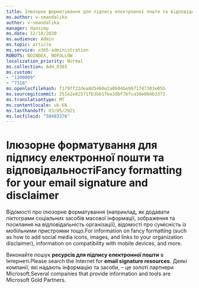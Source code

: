 ```yaml
---
title: Ілюзорне форматування для підпису електронної пошти та відповідальності
ms.author: v-smandalika
author: v-smandalika
manager: dansimp
ms.date: 12/18/2020
ms.audience: Admin
ms.topic: article
ms.service: o365-administration
ROBOTS: NOINDEX, NOFOLLOW
localization_priority: Normal
ms.collection: Adm_O365
ms.custom:
- "1200009"
- "7310"
ms.openlocfilehash: f179ff22dea8d5460e2a0604be9071747383e05b
ms.sourcegitcommit: 251e2e82571fb3bb1fbe3dbf7bfca30e004b3373
ms.translationtype: MT
ms.contentlocale: uk-UA
ms.lasthandoff: 03/05/2021
ms.locfileid: "50483376"
---
```

# <a name="fancy-formatting-for-your-email-signature-and-disclaimer"></a><span data-ttu-id="7f679-102">Ілюзорне форматування для підпису електронної пошти та відповідальності</span><span class="sxs-lookup"><span data-stu-id="7f679-102">Fancy formatting for your email signature and disclaimer</span></span>
<span data-ttu-id="7f679-103">Відомості про ілюзорне форматування (наприклад, як додавати піктограми соціальних засобів масової інформації, зображення та посилання на відповідальність організації), відомості про сумісність із мобільними пристроями тощо.</span><span class="sxs-lookup"><span data-stu-id="7f679-103">For information on fancy formatting (such as how to add social media icons, images, and links to your organization disclaimer), information on compatibility with mobile devices, and more.</span></span>

<span data-ttu-id="7f679-104">Виконайте пошук **ресурсів для підпису електронної пошти** в Інтернеті.</span><span class="sxs-lookup"><span data-stu-id="7f679-104">Please search the Internet for **email signature resources**.</span></span> <span data-ttu-id="7f679-105">Деякі компанії, які надають інформацію та засоби, – це золоті партнери Microsoft.</span><span class="sxs-lookup"><span data-stu-id="7f679-105">Several companies that provide information and tools are Microsoft Gold Partners.</span></span>
